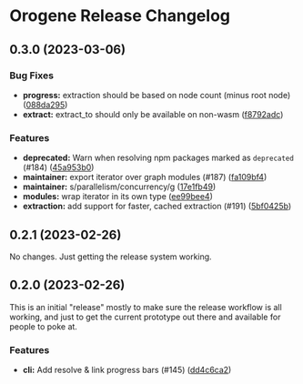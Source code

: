 # Orogene Release Changelog
<a name="0.3.0"></a>
## 0.3.0 (2023-03-06)

### Bug Fixes

* **progress:** extraction should be based on node count (minus root node) ([088da295](https://github.com/orogene/orogene/commit/088da2951ac98afeaf98d817cd25557de446c764))
* **extract:** extract_to should only be available on non-wasm ([f8792adc](https://github.com/orogene/orogene/commit/f8792adcde6b55998347d9aa858039775a901614))

### Features

* **deprecated:** Warn when resolving npm packages marked as `deprecated` (#184) ([45a953b0](https://github.com/orogene/orogene/commit/45a953b04b8301f4a280be7cd82d6597fe2d40a3))
* **maintainer:** export iterator over graph modules (#187) ([fa109bf4](https://github.com/orogene/orogene/commit/fa109bf4eb2448a56ffc86ccfae54e4838b77230))
* **maintainer:** s/parallelism/concurrency/g ([17e1fb49](https://github.com/orogene/orogene/commit/17e1fb49685aee4ccfce71e0c1ea455d548989d9))
* **modules:** wrap iterator in its own type ([ee99bee4](https://github.com/orogene/orogene/commit/ee99bee47ae2d240f9ff904e8f7208860486ad66))
* **extraction:** add support for faster, cached extraction (#191) ([5bf0425b](https://github.com/orogene/orogene/commit/5bf0425b56daadfc34ca47c71bedee814913fdc5))


<a name="0.2.1"></a>
## 0.2.1 (2023-02-26)

No changes. Just getting the release system working.

<a name="0.2.0"></a>
## 0.2.0 (2023-02-26)

This is an initial "release" mostly to make sure the release workflow is all
working, and just to get the current prototype out there and available for
people to poke at.

### Features

* **cli:** Add resolve & link progress bars (#145) ([dd4c6ca2](https://github.com/orogene/orogene/commit/dd4c6ca2f6ef441903d479bcad36d09c86f28612))

